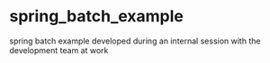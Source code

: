 # spring_batch_example
spring batch example developed during an internal session with the development team at work
